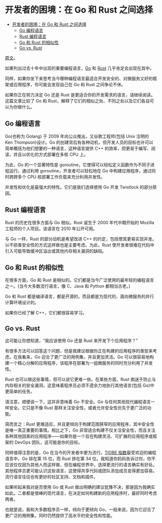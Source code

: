 # 开发者的困境：在 Go 和 Rust 之间选择

- [开发者的困境：在 Go 和 Rust 之间选择](#开发者的困境在-go-和-rust-之间选择)
  - [Go 编程语言](#go-编程语言)
  - [Rust 编程语言](#rust-编程语言)
  - [Go 和 Rust 的相似性](#go-和-rust-的相似性)
  - [Go vs. Rust](#go-vs-rust)

[原文](https://sdtimes.com/softwaredev/the-developers-dilemma-choosing-between-go-and-rust/)。

如果列出过去十年中出现的重要编程语言，[Go](https://golang.org/) 和 [Rust](https://www.rust-lang.org/) 几乎肯定会出现在其中。

同样，如果你坐下来思考当今哪种编程语言最适合开发安全的、对微服务又好的框架或应用程序，你可能会发现自己在 Go 和 Rust 之间争论不休。

如果你正在努力决定 Go 还是 Rust 是更适合你的开发需求的语言，请继续阅读。这篇文章比较了 Go 和 Rust，解释了它们的相似之处、不同之处以及它们各自可以为你做什么。

## Go 编程语言

Go(也称为 Golang) 于 2009 年向公众推出，又谷歌工程师(包括 Unix 注明的 Ken Thompson)设计。Go 的创建背后有各种动机，但开发人员的目标也许可以简单概括为他们想要的一种语言，这种语言提供 C++ 的效率，但更易于编写、阅读，并且以优化的方式部署在多核 CPU 上。

为此，Go 的一个显著特性是 goroutine，它使得可以轻松定义函数作为不同子进程运行。通过利用 goroutine，开发者可以轻松地在 Go 中构建应用程序，通过同时跨跨多个 CPU 核部署工作负载来充分利用并发性。

并发性和优化是最强大的特性。它们是我们选择使用 Go 开发 Twistlock 的部分原因。

## Rust 编程语言

Rust 的历史在很多方面与 Go 相似。Rust 诞生于 2000 年代中期开始的 Mozilla 工程师的个人项目。该语言在 2010 年公开可用。

与 Go 一样，Rust 的部分动机是希望改进 C++ 的约定，包括使其更易实现并发。以不损害安全性的方式这样做也是主要考虑。为此，Rust 使开发者很难在代码中引入可能导致缓冲区溢出或其他内存相关漏洞的缺陷。

## Go 和 Rust 的相似性

在很多方面，Go 和 Rust 是相似的。它们都是当今广泛使用的最年轻的编程语言之一。(当今大多数流行语言，像 C、Java 和 Python 都相当古老。)

Go 和 Rust 都是编译语言，都是开源的，而且都是为现代的、面向微服务的并行计算环境设计的。

如果你已经了解 C++，它们都很容易学习。

## Go vs. Rust

这可能让你想知道，“我应该使用 Go 还是 Rust 来开发下个应用程序？”

有很多方法可以回答这个问题，但是我建议根据你正在构建的应用程序的类型来考虑。在我看来，Go 迎合了更广泛的用例集，并且更加灵活。Go 可以很容易地构建一个精心分解的应用程序，该程序在部署为一组微服务的同时充分利用了并发性。

Rust 也可以做这些事情，但可以说它更难一些。在某些方面，Rust 痴迷于防止与内存相关的安全漏洞，这意味着程序员必须不遗余力地执行其他语言(包括 Go)中更简单的任务。

请注意，顺便说一下，这并非意味着 Go 不安全。Go 与任何其他现代编程语言一样安全。它只是不像 Rust 那样关注安全性，或者允许安全性优先于更广泛的功能。

简而言之：Rust 更难适应，并且更倾向于构建范围狭窄的应用程序，其中安全性是唯一真正重要的事情。相比之下，Go 非常适合构建不仅关注安全性，而且关注各种其他因素的应用程序——如果你是一个旨在构建灵活、可扩展的应用程序或框架的 DevOps 团队，这可能是你的目标。

同样值得注意的是，Go 在当今的开发者中更为流行。[TIOBE 指数](https://www.tiobe.com/tiobe-index/)最受欢迎的编程语言中，Go 排在第 15 位，而 Rust 排在第 34 位。我知道你妈妈告诉过你，你不应该仅仅因为其他人而这样做，但在编程世界中，选择更流行的语言确实有好处。其他程序员更可能认识这些语言，这使得共享代码或团队添加成员变得更加容易。流行语言往往也有更好的社区支持、文档和插件。

如果听起来我对是否使用 Go 或 Rust 做出明确的建议犹豫不决，那是因为我确实如此。二者都是很棒的现代语言，在决定如何构建新的应用程序时，最好同时考虑两者。

也就是说，我和大多数程序员一样，倾向于更倾向 Go，一般来说，因为它迎合了更广泛的用例集，同时仍然提供了高水平的安全性和性能。
